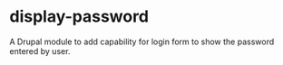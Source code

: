 # display-password
A Drupal module to add capability for login form to show the password entered by user.
